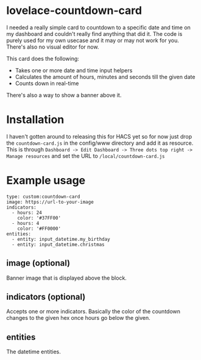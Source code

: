 # lovelace-countdown-card
I needed a really simple card to countdown to a specific date and time on my dashboard and couldn't really find anything that did it. The code is purely used for my own usecase and it may or may not work for you. There's also no visual editor for now.

This card does the following:
- Takes one or more date and time input helpers
- Calculates the amount of hours, minutes and seconds till the given date
- Counts down in real-time

There's also a way to show a banner above it.

# Installation
I haven't gotten around to releasing this for HACS yet so for now just drop the `countdown-card.js` in the config/www directory and add it as resource.
This is through `Dashboard -> Edit Dashboard -> Three dots top right -> Manage resources` and set the URL to `/local/countdown-card.js`

# Example usage
```
type: custom:countdown-card
image: https://url-to-your-image
indicators:
  - hours: 24
    color: '#37FF00'
  - hours: 4
    color: '#FF0000'
entities:
  - entity: input_datetime.my_birthday
  - entity: input_datetime.christmas
```

## image (optional)
Banner image that is displayed above the block.

## indicators (optional)
Accepts one or more indicators. Basically the color of the countdown changes to the given hex once hours go below the given.

## entities
The datetime entities.
